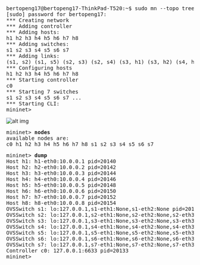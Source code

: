 <pre>
bertopeng17@bertopeng17-ThinkPad-T520:~$ sudo mn --topo tree,depth=3,fanout=2
[sudo] password for bertopeng17: 
*** Creating network
*** Adding controller
*** Adding hosts:
h1 h2 h3 h4 h5 h6 h7 h8 
*** Adding switches:
s1 s2 s3 s4 s5 s6 s7 
*** Adding links:
(s1, s2) (s1, s5) (s2, s3) (s2, s4) (s3, h1) (s3, h2) (s4, h3) (s4, h4) (s5, s6) (s5, s7) (s6, h5) (s6, h6) (s7, h7) (s7, h8) 
*** Configuring hosts
h1 h2 h3 h4 h5 h6 h7 h8 
*** Starting controller
c0 
*** Starting 7 switches
s1 s2 s3 s4 s5 s6 s7 ...
*** Starting CLI:
mininet> 
</pre>

![alt img](https://github.com/syaifulahdan/mininet/blob/master/finalp-ppj/image/Screenshot%20from%202016-04-28%2023:24:06.png)
<pre>
mininet> <b>nodes</b>
available nodes are: 
c0 h1 h2 h3 h4 h5 h6 h7 h8 s1 s2 s3 s4 s5 s6 s7
</pre>

<pre>
mininet> <b>dump</b>
Host h1: h1-eth0:10.0.0.1 pid=20140 
Host h2: h2-eth0:10.0.0.2 pid=20142 
Host h3: h3-eth0:10.0.0.3 pid=20144 
Host h4: h4-eth0:10.0.0.4 pid=20146 
Host h5: h5-eth0:10.0.0.5 pid=20148 
Host h6: h6-eth0:10.0.0.6 pid=20150 
Host h7: h7-eth0:10.0.0.7 pid=20152 
Host h8: h8-eth0:10.0.0.8 pid=20154 
OVSSwitch s1: lo:127.0.0.1,s1-eth1:None,s1-eth2:None pid=20159 
OVSSwitch s2: lo:127.0.0.1,s2-eth1:None,s2-eth2:None,s2-eth3:None pid=20162 
OVSSwitch s3: lo:127.0.0.1,s3-eth1:None,s3-eth2:None,s3-eth3:None pid=20165 
OVSSwitch s4: lo:127.0.0.1,s4-eth1:None,s4-eth2:None,s4-eth3:None pid=20168 
OVSSwitch s5: lo:127.0.0.1,s5-eth1:None,s5-eth2:None,s5-eth3:None pid=20171 
OVSSwitch s6: lo:127.0.0.1,s6-eth1:None,s6-eth2:None,s6-eth3:None pid=20174 
OVSSwitch s7: lo:127.0.0.1,s7-eth1:None,s7-eth2:None,s7-eth3:None pid=20177 
Controller c0: 127.0.0.1:6633 pid=20133 
mininet> 
</pre>
